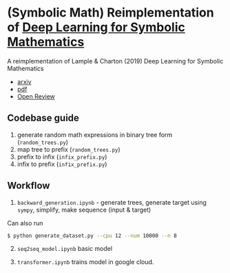 # (Symbolic Math) Reimplementation of [Deep Learning for Symbolic Mathematics](https://arxiv.org/abs/1912.01412)

A reimplementation of Lample & Charton (2019) Deep Learning for Symbolic Mathematics
- [arxiv](https://arxiv.org/abs/1912.01412)
- [pdf](https://arxiv.org/pdf/1912.01412)
- [Open Review](https://openreview.net/forum?id=S1eZYeHFDS)

## Codebase guide

1. generate random math expressions in binary tree form (`random_trees.py`)
2. map tree to prefix (`random_trees.py`)
3. prefix to infix (`infix_prefix.py`)
4. infix to prefix (`infix_prefix.py`)

## Workflow

1. `backward_generation.ipynb` - generate trees, generate target using `sympy`, simplify, make sequence (input & target)

Can also run
```bash
$ python generate_dataset.py --cpu 12 --num 10000 --n 8
```

2. `seq2seq_model.ipynb` basic model

3. `transformer.ipynb` trains model in google cloud.


